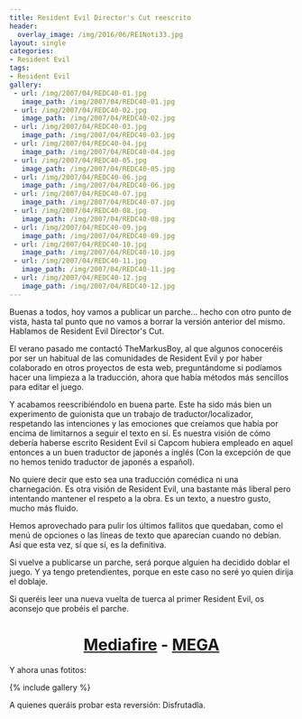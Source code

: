 ```yaml
---
title: Resident Evil Director's Cut reescrito
header:
  overlay_image: /img/2016/06/RE1Noti33.jpg
layout: single
categories:
- Resident Evil
tags:
- Resident Evil
gallery:
 - url: /img/2007/04/REDC40-01.jpg
   image_path: /img/2007/04/REDC40-01.jpg
 - url: /img/2007/04/REDC40-02.jpg
   image_path: /img/2007/04/REDC40-02.jpg
 - url: /img/2007/04/REDC40-03.jpg
   image_path: /img/2007/04/REDC40-03.jpg
 - url: /img/2007/04/REDC40-04.jpg
   image_path: /img/2007/04/REDC40-04.jpg
 - url: /img/2007/04/REDC40-05.jpg
   image_path: /img/2007/04/REDC40-05.jpg
 - url: /img/2007/04/REDC40-06.jpg
   image_path: /img/2007/04/REDC40-06.jpg
 - url: /img/2007/04/REDC40-07.jpg
   image_path: /img/2007/04/REDC40-07.jpg
 - url: /img/2007/04/REDC40-08.jpg
   image_path: /img/2007/04/REDC40-08.jpg
 - url: /img/2007/04/REDC40-09.jpg
   image_path: /img/2007/04/REDC40-09.jpg
 - url: /img/2007/04/REDC40-10.jpg
   image_path: /img/2007/04/REDC40-10.jpg
 - url: /img/2007/04/REDC40-11.jpg
   image_path: /img/2007/04/REDC40-11.jpg
 - url: /img/2007/04/REDC40-12.jpg
   image_path: /img/2007/04/REDC40-12.jpg
---
```


Buenas a todos, hoy vamos a publicar un parche... hecho con otro punto de vista, hasta tal punto que no vamos
a borrar la versión anterior del mismo. Hablamos de Resident Evil Director's Cut.

El verano pasado me contactó TheMarkusBoy, al que algunos conoceréis por ser un habitual de las comunidades de
Resident Evil y por haber colaborado en otros proyectos de esta web, preguntándome si podíamos hacer una limpieza
a la traducción, ahora que había métodos más sencillos para editar el juego.

Y acabamos reescribiéndolo en buena parte. Este ha sido más bien un experimento de guionista que un trabajo de
traductor/localizador, respetando las intenciones y las emociones que creíamos que había por encima de limitarnos
a seguir el texto en sí. Es nuestra visión de cómo debería haberse escrito Resident Evil si Capcom hubiera empleado
en aquel entonces a un buen traductor de japonés a inglés (Con la excepción de que no hemos tenido traductor de
japonés a español).

<!--more-->

No quiere decir que esto sea una traducción comédica ni una charnegación. Es otra visión de Resident Evil,
una bastante más liberal pero intentando mantener el respeto a la obra. Es un texto, a nuestro gusto, mucho más fluido.

Hemos aprovechado para pulir los últimos fallitos que quedaban, como el menú de opciones o las líneas
de texto que aparecían cuando no debían. Así que esta vez, sí que sí, es la definitiva.

Si vuelve a publicarse un parche, será porque alguien ha decidido doblar el juego. Y ya tengo pretendientes,
porque en este caso no seré yo quien dirija el doblaje.

Si queréis leer una nueva vuelta de tuerca al primer Resident Evil, os aconsejo que probéis el parche.

<h1 style="text-align: center;"><strong><a href="http://www.mediafire.com/download/026swg0b4prpzw3/REDC-V40.7z">Mediafire</a> 
- <a href="https://mega.nz/#!URUDhIZQ!OOreSOXDSE9Vp6KI6iZ_vnRZyXm3wUdCDvJmUEMnuAE">MEGA</a></strong></h1>

Y ahora unas fotitos:

{% include gallery %}

A quienes queráis probar esta reversión: Disfrutadla.
